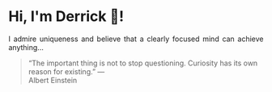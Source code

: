 # Hi, I'm Derrick 👋!
<p align="justify">I admire uniqueness and believe that a clearly focused mind can achieve anything...</p> 
<!-- #quote-start -->
<blockquote>&ldquo;The important thing is not to stop questioning. Curiosity has its own reason for existing.&rdquo; &mdash; <footer>Albert Einstein</footer></blockquote>
<!-- #quote-end -->
